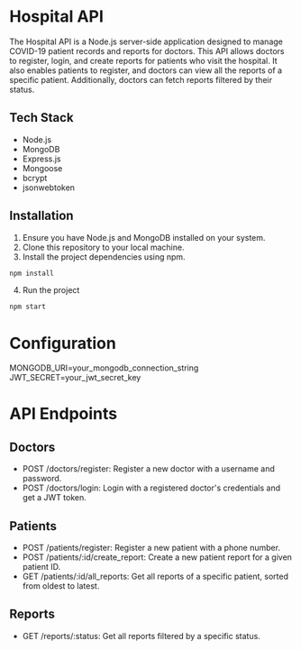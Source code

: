 # Hospital API

The Hospital API is a Node.js server-side application designed to manage COVID-19 patient records and reports for doctors. This API allows doctors to register, login, and create reports for patients who visit the hospital. It also enables patients to register, and doctors can view all the reports of a specific patient. Additionally, doctors can fetch reports filtered by their status.

## Tech Stack

- Node.js
- MongoDB
- Express.js
- Mongoose
- bcrypt
- jsonwebtoken

## Installation

1. Ensure you have Node.js and MongoDB installed on your system.
2. Clone this repository to your local machine.
3. Install the project dependencies using npm.

```bash
npm install
```

4. Run the project 
```bash
npm start
```

# Configuration
MONGODB_URI=your_mongodb_connection_string
JWT_SECRET=your_jwt_secret_key

# API Endpoints
## Doctors
- POST /doctors/register: Register a new doctor with a username and password.
- POST /doctors/login: Login with a registered doctor's credentials and get a JWT token.
## Patients
- POST /patients/register: Register a new patient with a phone number.
- POST /patients/:id/create_report: Create a new patient report for a given patient ID.
- GET /patients/:id/all_reports: Get all reports of a specific patient, sorted from oldest to latest.
## Reports
- GET /reports/:status: Get all reports filtered by a specific status.
